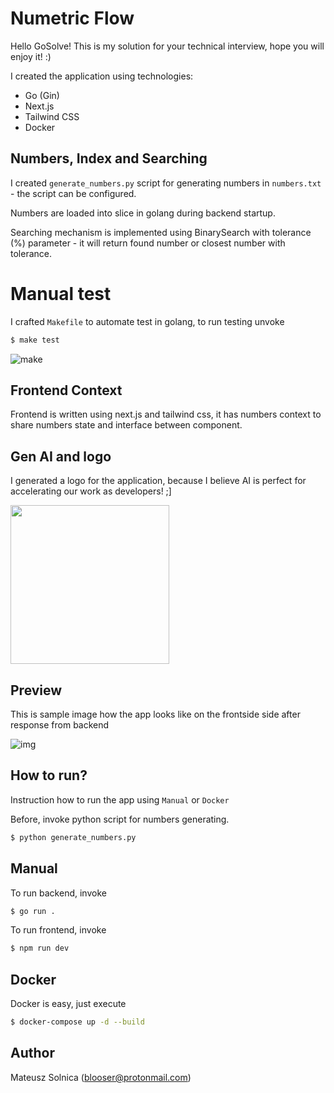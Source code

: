 # Numetric Flow

Hello GoSolve! This is my solution for your technical interview, hope you will enjoy it! :)

I created the application using technologies:
- Go (Gin)
- Next.js
- Tailwind CSS
- Docker

## Numbers, Index and Searching

I created `generate_numbers.py` script for generating numbers in `numbers.txt` - the script can be configured.

Numbers are loaded into slice in golang during backend startup.

Searching mechanism is implemented using BinarySearch with tolerance (%) parameter - it will return found number or closest number with tolerance.

# Manual test

I crafted `Makefile` to automate test in golang, to run testing unvoke

```bash
$ make test
```

![make](https://i.postimg.cc/wvBLwSbt/make.png)

## Frontend Context

Frontend is written using next.js and tailwind css, it has numbers context to share numbers state and interface between component.

## Gen AI and logo

I generated a logo for the application, because I believe AI is perfect for accelerating our work as developers! ;]

<img src="https://i.postimg.cc/SQgm9j97/logo.webp" width="254" height="254" /> 

## Preview

This is sample image how the app looks like on the frontside side after response from backend

![img](https://i.postimg.cc/YCyXNzSz/Screenshot-2024-02-19-at-10-54-26-Numetric-Flow.png)

## How to run?

Instruction how to run the app using `Manual` or `Docker`

Before, invoke python script for numbers generating.

```bash
$ python generate_numbers.py
```

## Manual

To run backend, invoke

```bash
$ go run .
```

To run frontend, invoke

```bash
$ npm run dev
```

## Docker

Docker is easy, just execute

```bash
$ docker-compose up -d --build
```

## Author

Mateusz Solnica (blooser@protonmail.com)
